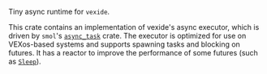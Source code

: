 Tiny async runtime for `vexide`.

This crate contains an implementation of vexide's async executor, which is driven by `smol`'s [`async_task`] crate. The executor is optimized for use on VEXos-based systems and supports spawning tasks and blocking on futures. It has a reactor to improve the performance of some futures (such as [`Sleep`]).

[`Sleep`]: https://docs.rs/vexide-async/latest/vexide_async/time/struct.Sleep.html
[`async_task`]: https://crates.io/crates/async-task
